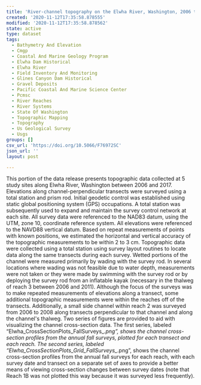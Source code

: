```yaml
---
title: 'River-channel topography on the Elwha River, Washington, 2006 to 2017'
created: '2020-11-12T17:35:58.878555'
modified: '2020-11-12T17:35:58.878562'
state: active
type: dataset
tags:
  - Bathymetry And Elevation
  - Cmgp
  - Coastal And Marine Geology Program
  - Elwha Dam Historical
  - Elwha River
  - Field Inventory And Monitoring
  - Glines Canyon Dam Historical
  - Gravel Deposits
  - Pacific Coastal And Marine Science Center
  - Pcmsc
  - River Reaches
  - River Systems
  - State Of Washington
  - Topographic Mapping
  - Topography
  - Us Geological Survey
  - Usgs
groups: []
csv_url: 'https://doi.org/10.5066/F76972SC'
json_url: ''
layout: post

---
```

This portion of the data release presents topographic data collected at 5 study sites along Elwha River, Washington between 2006 and 2017. Elevations along channel-perpendicular transects were surveyed using a total station and prism rod. Initial geodetic control was established using static global positioning system (GPS) occupations. A total station was subsequently used to expand and maintain the survey control network at each site. All survey data were referenced to the NAD83 datum, using the UTM, zone 10, coordinate reference system. All elevations were referenced to the NAVD88 vertical datum. Based on repeat measurements of points with known positions, we estimated the horizontal and vertical accuracy of the topographic measurements to be within 2 to 3 cm. Topographic data were collected using a total station using survey layout routines to locate data along the same transects during each survey. Wetted portions of the channel were measured primarily by wading with the survey rod. In several locations where wading was not feasible due to water depth, measurements were not taken or they were made by swimming with the survey rod or by deploying the survey rod from an inflatable kayak (necessary in the thalweg of reach 3 between 2006 and 2011). Although the focus of the surveys was to make repeated measurements of elevations along a transect, some additional topographic measurements were within the reaches off of the transects. Additionally, a small side channel within reach 2 was surveyed from 2006 to 2008 along transects perpendicular to that channel and along the channel's thalweg. Two series of figures are provided to aid with visualizing the channel cross-section data. The first series, labeled “Elwha_CrossSectionPlots_FallSurveys_*.png”, shows the channel cross-section profiles from the annual fall surveys, plotted for each transect and each reach. The second series, labeled “Elwha_CrossSectionPlots_Grid_FallSurveys_*.png”, shows the channel cross-section profiles from the annual fall surveys for each reach, with each survey date and transect on a separate set of axes to provide a better means of viewing cross-section changes between survey dates (note that Reach 1B was not plotted this way because it was surveyed less frequently).
